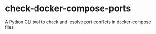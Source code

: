# check-docker-compose-ports
A Python CLI tool to check and resolve port conflicts in docker-compose files
